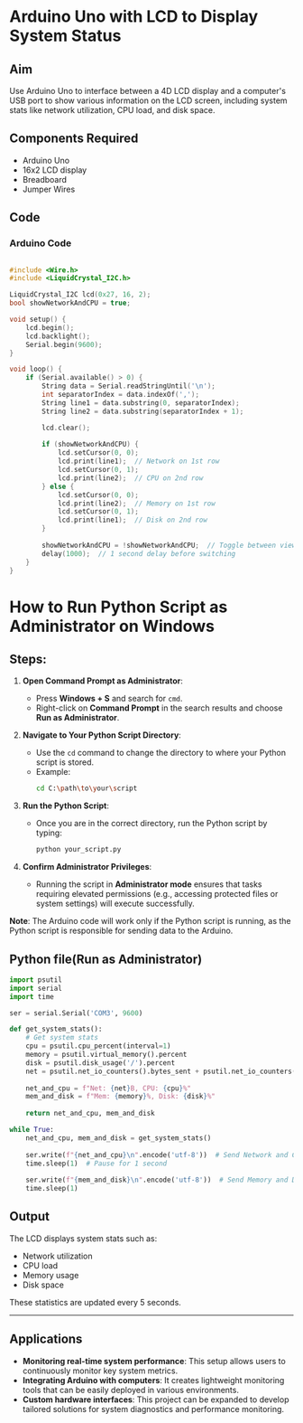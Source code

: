 #  Arduino Uno with LCD to Display System Status 

## Aim
Use Arduino Uno to interface between a 4D LCD display and a computer's USB port to show various information on the LCD screen, including system stats like network utilization, CPU load, and disk space.

## Components Required
- Arduino Uno
- 16x2 LCD display
- Breadboard
- Jumper Wires

## Code

### Arduino Code

```cpp

#include <Wire.h>
#include <LiquidCrystal_I2C.h>

LiquidCrystal_I2C lcd(0x27, 16, 2);
bool showNetworkAndCPU = true;

void setup() {
    lcd.begin();
    lcd.backlight();
    Serial.begin(9600);
}

void loop() {
    if (Serial.available() > 0) {
        String data = Serial.readStringUntil('\n');
        int separatorIndex = data.indexOf(',');
        String line1 = data.substring(0, separatorIndex);
        String line2 = data.substring(separatorIndex + 1);

        lcd.clear();
        
        if (showNetworkAndCPU) {
            lcd.setCursor(0, 0);
            lcd.print(line1);  // Network on 1st row
            lcd.setCursor(0, 1);
            lcd.print(line2);  // CPU on 2nd row
        } else {
            lcd.setCursor(0, 0);
            lcd.print(line2);  // Memory on 1st row
            lcd.setCursor(0, 1);
            lcd.print(line1);  // Disk on 2nd row
        }
        
        showNetworkAndCPU = !showNetworkAndCPU;  // Toggle between views
        delay(1000);  // 1 second delay before switching
    }
}
```
# How to Run Python Script as Administrator on Windows

## Steps:

1. **Open Command Prompt as Administrator**:
   - Press **Windows + S** and search for `cmd`.
   - Right-click on **Command Prompt** in the search results and choose **Run as Administrator**.

2. **Navigate to Your Python Script Directory**:
   - Use the `cd` command to change the directory to where your Python script is stored.
   - Example:
     ```bash
     cd C:\path\to\your\script
     ```

3. **Run the Python Script**:
   - Once you are in the correct directory, run the Python script by typing:
     ```bash
     python your_script.py
     ```

4. **Confirm Administrator Privileges**:
   - Running the script in **Administrator mode** ensures that tasks requiring elevated permissions (e.g., accessing protected files or system settings) will execute successfully.

**Note**: The Arduino code will work only if the Python script is running, as the Python script is responsible for sending data to the Arduino.
   
## Python file(Run as Administrator)
```python
import psutil
import serial
import time

ser = serial.Serial('COM3', 9600)

def get_system_stats():
    # Get system stats
    cpu = psutil.cpu_percent(interval=1)
    memory = psutil.virtual_memory().percent
    disk = psutil.disk_usage('/').percent
    net = psutil.net_io_counters().bytes_sent + psutil.net_io_counters().bytes_recv
    
    net_and_cpu = f"Net: {net}B, CPU: {cpu}%"
    mem_and_disk = f"Mem: {memory}%, Disk: {disk}%"
    
    return net_and_cpu, mem_and_disk

while True:
    net_and_cpu, mem_and_disk = get_system_stats()
    
    ser.write(f"{net_and_cpu}\n".encode('utf-8'))  # Send Network and CPU data
    time.sleep(1)  # Pause for 1 second
    
    ser.write(f"{mem_and_disk}\n".encode('utf-8'))  # Send Memory and Disk data
    time.sleep(1)
```
## Output

The LCD displays system stats such as:
- Network utilization
- CPU load
- Memory usage
- Disk space

These statistics are updated every 5 seconds.

---

## Applications

- **Monitoring real-time system performance**: This setup allows users to continuously monitor key system metrics.
- **Integrating Arduino with computers**: It creates lightweight monitoring tools that can be easily deployed in various environments.
- **Custom hardware interfaces**: This project can be expanded to develop tailored solutions for system diagnostics and performance monitoring.
